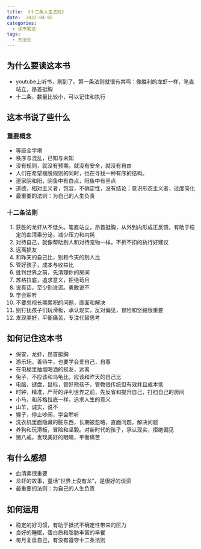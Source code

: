 ```yaml
---
title: 《十二条人生法则》
date:  2022-04-05
categories:
  - 读书笔记
tags:
  - 方法论
---
```


## 为什么要读这本书
- youtube上听书，刷到了。第一条法则就很有共鸣：像胜利的龙虾一样，笔直站立，昂首挺胸
- 十二条，数量比较小，可以记住和执行

## 这本书说了些什么
### 重要概念
- 等级金字塔
- 秩序与混乱，已知与未知
- 没有规则，就没有预期，就没有安全，就没有自由
- 人们在希望摆脱规则的同时，也在寻找一种有序的结构。
- 道家阴和阳，阴鱼中有白点，阳鱼中有黑点
- 道德，相对主义者，包容，不确定性，没有结论；意识形态主义者，过度简化
- 最重要的法则：为自己的人生负责

### 十二条法则
1. 获胜的龙虾从不低头。笔直站立，昂首挺胸，从外到内形成正反馈，有助于稳定的血清素分泌，减少压力和内耗
2. 对待自己，就像帮助别人和对待宠物一样，不折不扣的执行好建议
3. 远离损友
4. 和昨天的自己比，别和今天的别人比
5. 管好孩子，成本与收益比
6. 批判世界之前，先清理你的房间
7. 苏格拉底，追求意义，拒绝苟且
8. 说真话，至少别说谎。勇敢说不
9. 学会聆听
10. 不要忽视长期累积的问题，直面和解决
11. 别打扰孩子们玩滑板，承认现实，反对偏见，冒险和坚毅很重要
12. 发现美好，平衡痛苦，专注代替思考

## 如何记住这本书
- 保安，龙虾，昂首挺胸
- 游乐场，善待牛，也要学会爱自己，自尊
- 在电梯里抽烟喝酒的损友，远离
- 兔子，不应该和乌龟比，应该和昨天的自己比
- 电脑，键盘，鼠标，管好熊孩子，管教很传统但有效并且成本低
- 时钟，精准，严苛的评判世界之前，先反省和提升自己，打扫自己的房间
- 小马，和苏格拉底一样，追求人生的意义
- 山羊，诚实，说不
- 猴子，停止吵闹，学会聆听
- 洗衣机里面隐藏的脏东西，长期被忽略，直面问题，解决问题
- 养狗和玩滑板，冒险和坚毅。对新时代的孩子，承认现实，拒绝偏见
- 猪八戒，发现美好的眼睛，平衡痛苦

## 有什么感想
- 血清素很重要
- 龙虾的故事，童话“世界上没有龙”，是很好的谈资
- 最重要的法则：为自己的人生负责

## 如何运用
- 稳定的好习惯，有助于抵抗不确定性带来的压力
- 良好的睡眠，蛋白质和脂肪丰富的早餐
- 每月复盘自己，有没有遵守十二条法则




